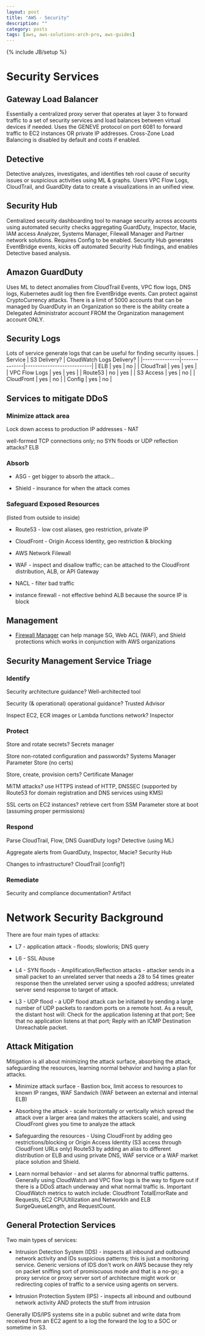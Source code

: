 ```yaml
---
layout: post
title: "AWS - Security"
description: ""
category: posts
tags: [aws, aws-solutions-arch-pro, aws-guides]
---
```

{% include JB/setup %}

# Security Services

## Gateway Load Balancer
Essentially a centralized proxy server that operates at layer 3 to forward traffic to a set of security services and load balances between virtual devices if needed. Uses the GENEVE protocol on port 6081 to forward traffic to EC2 instances OR private IP addresses. Cross-Zone Load Balancing is disabled by default and costs if enabled.

## Detective
Detective analyzes, investigates, and identifies teh rool cause of security issues or suspicious activities using ML &amp; graphs. Users VPC Flow Logs, CloudTrail, and GuardDity data to create a visualizations in an unified view. 

## Security Hub
Centralized security dashboarding tool to manage security across accounts using automated security checks aggregating GuardDuty, Inspector, Macie, IAM access Analyzer, Systems Manager, Filewall Manager and Partner network solutions. Requires Config to be enabled. Security Hub generates EventBridge events, kicks off automated Security Hub findings, and enables Detective based analysis.

## Amazon GuardDuty
Uses ML to detect anomalies from CloudTrail Events, VPC flow logs, DNS logs, Kubernetes audit log then fire EventBridge events. Can protect against CryptoCurrency attacks. There is a limit of 5000 accounts that can be managed by GuardDuty in an Organization so there is the ability create a Delegated Administrator account FROM the Organization management account ONLY.

## Security Logs
Lots of service generate logs that can be useful for finding security issues. 
| Service       | S3 Delivery? | CloudWatch Logs Delivery? |
|---------------|--------------|---------------------------|
| ELB           | yes          | no                        |
| CloudTrail    | yes          | yes                       |
| VPC Flow Logs | yes          | yes                       |
| Route53       | no           | yes                       |
| S3 Access     | yes          | no                        |
| CloudFront    | yes          | no                        |
| Config        | yes          | no                        |

## Services to mitigate DDoS

### Minimize attack area

Lock down access to production IP addresses - NAT

well-formed TCP connections only; no SYN floods or UDP reflection attacks? ELB

### Absorb

- ASG - get bigger to absorb the attack...

- Shield - insurance for when the attack comes

### Safeguard Exposed Resources
(listed from outside to inside) 

- Route53 - low cost aliases, geo restriction, private IP

- CloudFront - Origin Access Identity, geo restriction & blocking

- AWS Network Filewall

- WAF - inspect and disallow traffic; can be attached to the CloudFront distribution, ALB, or API Gateway

- NACL - filter bad traffic

- instance firewall - not effective behind ALB because the source IP is block

## Management

- [Firewall Manager](/posts/aws-web-application-firewall-shield-firewall-manager) can help manage SG, Web ACL (WAF), and Shield protections which works in conjunction with AWS organizations 

## Security Management Service Triage

### Identify
Security architecture guidance? Well-architected tool

Security (& operational) operational guidance? Trusted Advisor

Inspect EC2, ECR images or Lambda functions network? Inspector

### Protect
Store and rotate secrets? Secrets manager

Store non-rotated configuration and passwords? Systems Manager Parameter Store (no certs)

Store, create, provision certs? Certificate Manager

MiTM attacks? use HTTPS instead of HTTP, DNSSEC (supported by Route53 for domain registration and DNS services using KMS)

SSL certs on EC2 instances? retrieve cert from SSM Parameter store at boot (assuming proper permissions)

### Respond
Parse CloudTrail, Flow, DNS GuardDuty logs? Detective (using ML)

Aggregate alerts from GuardDuty, Inspector, Macie? Security Hub

Changes to infrastructure? CloudTrail [config?]

### Remediate

Security and compliance documentation? Artifact


# Network Security Background

There are four main types of attacks:

* L7 - application attack - floods; slowloris; DNS query

* L6 - SSL Abuse

* L4 - SYN floods - Amplification/Reflection attacks - attacker sends in a small packet to an unrelated server that needs a 28 to 54 times greater response then the unrelated server using a spoofed address; unrelated server send response to target of attack.

* L3 - UDP flood - a UDP flood attack can be initiated by sending a large number of UDP packets to random ports on a remote host. As a result, the distant host will: Check for the application listening at that port; See that no application listens at that port; Reply with an ICMP Destination Unreachable packet.

## Attack Mitigation 

Mitigation is all about minimizing the attack surface, absorbing the attack, safeguarding the resources, learning normal behavior and having a plan for attacks.

- Minimize attack surface - Bastion box, limit access to resources to known IP ranges, WAF Sandwich (WAF between an external and internal ELB)

- Absorbing the attack - scale horizontally or vertically which spread the attack over a larger area (and makes the attackers scale), and using CloudFront gives you time to analyze the attack

- Safeguarding the resources - Using CloudFront by adding geo restrictions/blocking or Origin Access Identity (S3 access through CloudFront URLs only) Route53 by adding an alias to different distribution or ELB and using private DNS, WAF service or a WAF market place solution and Shield.

- Learn normal behavior - and set alarms for abnormal traffic patterns. Generally using CloudWatch and VPC flow logs is the way to figure out if there is a DDoS attach underway and what normal traffic is. Important CloudWatch metrics to watch include: Cloudfront TotalErrorRate and Requests, EC2 CPUUtilization and NetworkIn and ELB SurgeQueueLength, and RequestCount.

## General Protection Services

Two main types of services:

- Intrusion Detection System (IDS) - inspects all inbound and outbound network activity and IDs suspicious patterns; this is just a monitoring service. Generic versions of IDS don't work on AWS because they rely on packet sniffing sort of promiscuous mode and that is a no-go; a proxy service or proxy server sort of architecture might work or redirecting copies of traffic to a service using agents on servers.

- Intrusion Protection System (IPS) - inspects all inbound and outbound network activity AND protects the stuff from intrusion

Generally IDS/IPS systems site in a public subnet and write data from received from an EC2 agent to a log the forward the log to a SOC or sometime in S3.